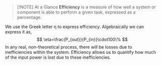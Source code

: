 > [!NOTE] At a Glance
> **Efficiency** is a measure of how well a system or component is able to perform a given task, expressed as a percentage.

We use the Greek letter $\mathrm{\eta}$ to express efficiency. Algebraically we can express it as,
$$
	\eta=\frac{P_{out}}{P_{in}}\cdot100\%
$$
In any real, non-theoretical process, there will be losses due to inefficiencies within the system. Efficiency allows us to quantify how much of the input power is lost due to these inefficiencies.
